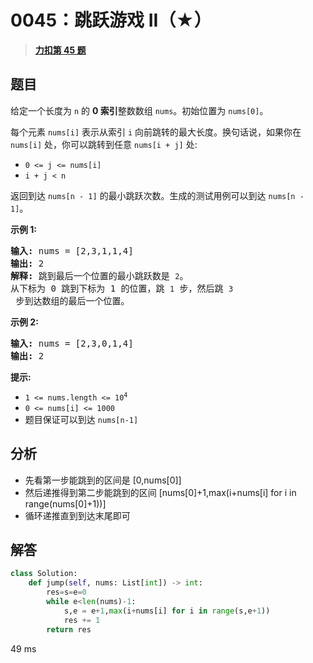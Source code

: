 # 0045：跳跃游戏 II（★）


> <u>**[力扣第 45 题](https://leetcode.cn/problems/jump-game-ii/)**</u>

## 题目

<p>给定一个长度为 <code>n</code> 的 <strong>0 索引</strong>整数数组 <code>nums</code>。初始位置为 <code>nums[0]</code>。</p>

<p>每个元素 <code>nums[i]</code> 表示从索引 <code>i</code> 向前跳转的最大长度。换句话说，如果你在 <code>nums[i]</code> 处，你可以跳转到任意 <code>nums[i + j]</code> 处:</p>

<ul>
<li><code>0 &lt;= j &lt;= nums[i]</code> </li>
<li><code>i + j &lt; n</code></li>
</ul>

<p>返回到达 <code>nums[n - 1]</code> 的最小跳跃次数。生成的测试用例可以到达 <code>nums[n - 1]</code>。</p>



<p><strong>示例 1:</strong></p>

<pre>
<strong>输入:</strong> nums = [2,3,1,1,4]
<strong>输出:</strong> 2
<strong>解释:</strong> 跳到最后一个位置的最小跳跃数是 <code>2</code>。
从下标为 0 跳到下标为 1 的位置，跳 <code>1</code> 步，然后跳 <code>3</code> 步到达数组的最后一个位置。
</pre>

<p><strong>示例 2:</strong></p>

<pre>
<strong>输入:</strong> nums = [2,3,0,1,4]
<strong>输出:</strong> 2
</pre>



<p><strong>提示:</strong></p>

<ul>
<li><code>1 &lt;= nums.length &lt;= 10<sup>4</sup></code></li>
<li><code>0 &lt;= nums[i] &lt;= 1000</code></li>
<li>题目保证可以到达 <code>nums[n-1]</code></li>
</ul>


## 分析

- 先看第一步能跳到的区间是 [0,nums[0]]
- 然后递推得到第二步能跳到的区间 [nums[0]+1,max(i+nums[i] for i in range(nums[0]+1))]
- 循环递推直到到达末尾即可

## 解答

```python
class Solution:
    def jump(self, nums: List[int]) -> int:
        res=s=e=0
        while e<len(nums)-1:
            s,e = e+1,max(i+nums[i] for i in range(s,e+1))
            res += 1
        return res
```
49 ms
